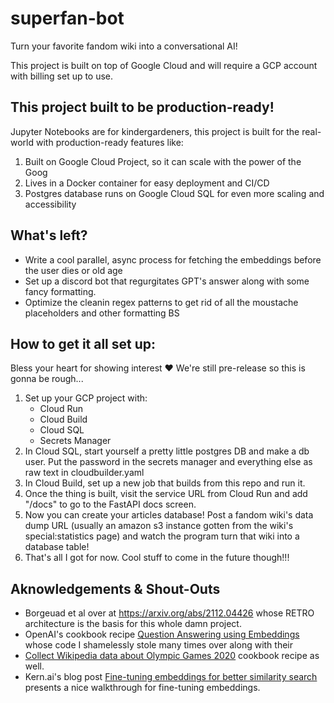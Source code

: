 # superfan-bot
Turn your favorite fandom wiki into a conversational AI!

This project is built on top of Google Cloud and will require a GCP account with billing set up to use.

## This project built to be production-ready!
Jupyter Notebooks are for kindergardeners, this project is built for the real-world with production-ready features like:
1. Built on Google Cloud Project, so it can scale with the power of the Goog
2. Lives in a Docker container for easy deployment and CI/CD
3. Postgres database runs on Google Cloud SQL for even more scaling and accessibility

## What's left?
* Write a cool parallel, async process for fetching the embeddings before the user dies or old age
* Set up a discord bot that regurgitates GPT's answer along with some fancy formatting.
* Optimize the cleanin regex patterns to get rid of all the moustache placeholders and other formatting BS

## How to get it all set up:
Bless your heart for showing interest ❤️ We're still pre-release so this is gonna be rough...
1. Set up your GCP project with:
    * Cloud Run
    * Cloud Build
    * Cloud SQL
    * Secrets Manager
2. In Cloud SQL, start yourself a pretty little postgres DB and make a db user. Put the password in the secrets manager and everything else as raw text in cloudbuilder.yaml
3. In Cloud Build, set up a new job that builds from this repo and run it.
4. Once the thing is built, visit the service URL from Cloud Run and add "/docs" to go to the FastAPI docs screen.
5. Now you can create your articles database! Post a fandom wiki's data dump URL (usually an amazon s3 instance gotten from the wiki's special:statistics page) and watch the program turn that wiki into a database table!
6. That's all I got for now. Cool stuff to come in the future though!!!

## Aknowledgements & Shout-Outs
* Borgeuad et al over at https://arxiv.org/abs/2112.04426 whose RETRO architecture is the basis for this whole damn project.
* OpenAI's cookbook recipe [Question Answering using Embeddings](https://github.com/openai/openai-cookbook/blob/main/examples/Question_answering_using_embeddings.ipynb) whose code I shamelessly stole many times over along with their
* [Collect Wikipedia data about Olympic Games 2020](https://github.com/openai/openai-cookbook/blob/838f000935d9df03e75e181cbcea2e306850794b/examples/fine-tuned_qa/olympics-1-collect-data.ipynb) cookbook recipe as well.
* Kern.ai's blog post [Fine-tuning embeddings for better similarity search](https://dev.to/meetkern/how-to-fine-tune-your-embeddings-for-better-similarity-search-445e) presents a nice walkthrough for fine-tuning embeddings.